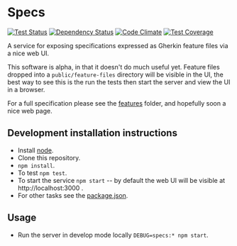 # Specs
[![Test Status](https://img.shields.io/teamcity/https/teamcity.sponte.uk/s/SpecsExpress_Ci.svg)](https://teamcity.sponte.uk/viewType.html?buildTypeId=SpecsExpress_Ci&branch_OssSpecs=%3Cdefault%3E&tab=buildTypeStatusDiv)
[![Dependency Status](https://david-dm.org/oss-specs/specs.svg)](https://david-dm.org/oss-specs/specs)
[![Code Climate](https://codeclimate.com/github/oss-specs/specs/badges/gpa.svg)](https://codeclimate.com/github/oss-specs/specs)
[![Test Coverage](https://codeclimate.com/github/oss-specs/specs/badges/coverage.svg)](https://codeclimate.com/github/oss-specs/specs/coverage)

A service for exposing specifications expressed as Gherkin feature files via a nice web UI.

This software is alpha, in that it doesn't do much useful yet. Feature files dropped into a `public/feature-files` directory will be visible in the UI, the best way to see this is the run the tests then start the server and view the UI in a browser.

For a full specification please see the [features](/features) folder, and hopefully soon a nice web page.

## Development installation instructions

* Install [node](https://nodejs.org/).
* Clone this repository.
* `npm install`.
* To test `npm test`.
* To start the service `npm start` -- by default the web UI will be visible at http://localhost:3000 .
* For other tasks see the [package.json](/package.json).

## Usage

* Run the server in develop mode locally `DEBUG=specs:* npm start`.
